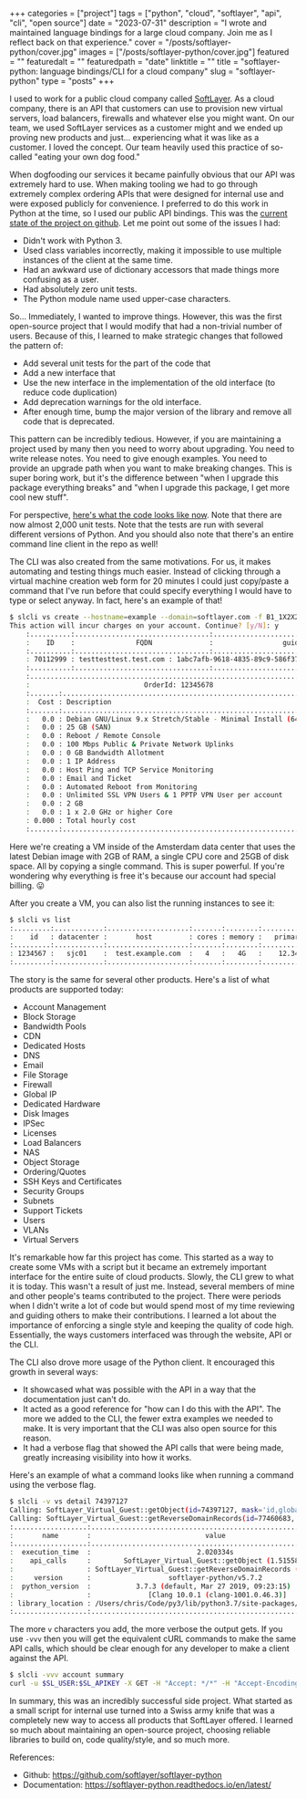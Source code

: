 +++
categories = ["project"]
tags = ["python", "cloud", "softlayer", "api", "cli", "open source"]
date = "2023-07-31"
description = "I wrote and maintained language bindings for a large cloud company. Join me as I reflect back on that experience."
cover = "/posts/softlayer-python/cover.jpg"
images = ["/posts/softlayer-python/cover.jpg"]
featured = ""
featuredalt = ""
featuredpath = "date"
linktitle = ""
title = "softlayer-python: language bindings/CLI for a cloud company"
slug = "softlayer-python"
type = "posts"
+++

I used to work for a public cloud company called [SoftLayer](https://en.wikipedia.org/wiki/IBM_Cloud#SoftLayer). As a cloud company, there is an API that customers can use to provision new virtual servers, load balancers, firewalls and whatever else you might want. On our team, we used SoftLayer services as a customer might and we ended up proving new products and just... experiencing what it was like as a customer. I loved the concept. Our team heavily used this practice of so-called "eating your own dog food."

When dogfooding our services it became painfully obvious that our API was extremely hard to use. When making tooling we had to go through extremely complex ordering APIs that were designed for internal use and were exposed publicly for convenience. I preferred to do this work in Python at the time, so I used our public API bindings. This was the [current state of the project on github](https://github.com/softlayer/softlayer-python/tree/59b331dd9c33d9582d425be192fd3c2d63368d5d). Let me point out some of the issues I had:

- Didn't work with Python 3.
- Used class variables incorrectly, making it impossible to use multiple instances of the client at the same time.
- Had an awkward use of dictionary accessors that made things more confusing as a user.
- Had absolutely zero unit tests.
- The Python module name used upper-case characters.

So... Immediately, I wanted to improve things. However, this was the first open-source project that I would modify that had a non-trivial number of users. Because of this, I learned to make strategic changes that followed the pattern of:

- Add several unit tests for the part of the code that
- Add a new interface that
- Use the new interface in the implementation of the old interface (to reduce code duplication)
- Add deprecation warnings for the old interface.
- After enough time, bump the major version of the library and remove all code that is deprecated.

This pattern can be incredibly tedious. However, if you are maintaining a project used by many then you need to worry about upgrading. You need to write release notes. You need to give enough examples. You need to provide an upgrade path when you want to make breaking changes. This is super boring work, but it's the difference between "when I upgrade this package everything breaks" and "when I upgrade this package, I get more cool new stuff".

For perspective, [here's what the code looks like now](https://github.com/softlayer/softlayer-python). Note that there are now almost 2,000 unit tests. Note that the tests are run with several different versions of Python. And you should also note that there's an entire command line client in the repo as well!

The CLI was also created from the same motivations. For us, it makes automating and testing things much easier. Instead of clicking through a virtual machine creation web form for 20 minutes I could just copy/paste a command that I've run before that could specify everything I would have to type or select anyway. In fact, here's an example of that!

```bash
$ slcli vs create --hostname=example --domain=softlayer.com -f B1_1X2X25 -o DEBIAN_LATEST_64  --datacenter=ams01 --billing=hourly
This action will incur charges on your account. Continue? [y/N]: y
    :..........:.................................:......................................:...........................:
    :    ID    :               FQDN              :                 guid                 :         Order Date        :
    :..........:.................................:......................................:...........................:
    : 70112999 : testtesttest.test.com : 1abc7afb-9618-4835-89c9-586f3711d8ea : 2019-01-30T17:16:58-06:00 :
    :..........:.................................:......................................:...........................:
    :.........................................................................:
    :                            OrderId: 12345678                            :
    :.......:.................................................................:
    :  Cost : Description                                                     :
    :.......:.................................................................:
    :   0.0 : Debian GNU/Linux 9.x Stretch/Stable - Minimal Install (64 bit)  :
    :   0.0 : 25 GB (SAN)                                                     :
    :   0.0 : Reboot / Remote Console                                         :
    :   0.0 : 100 Mbps Public & Private Network Uplinks                       :
    :   0.0 : 0 GB Bandwidth Allotment                                        :
    :   0.0 : 1 IP Address                                                    :
    :   0.0 : Host Ping and TCP Service Monitoring                            :
    :   0.0 : Email and Ticket                                                :
    :   0.0 : Automated Reboot from Monitoring                                :
    :   0.0 : Unlimited SSL VPN Users & 1 PPTP VPN User per account           :
    :   0.0 : 2 GB                                                            :
    :   0.0 : 1 x 2.0 GHz or higher Core                                      :
    : 0.000 : Total hourly cost                                               :
    :.......:.................................................................:
```

Here we're creating a VM inside of the Amsterdam data center that uses the latest Debian image with 2GB of RAM, a single CPU core and 25GB of disk space. All by copying a single command. This is super powerful. If you're wondering why everything is free it's because our account had special billing. 😛

After you create a VM, you can also list the running instances to see it:
```bash
$ slcli vs list
:.........:............:....................:.......:........:................:..............:....................:
:    id   : datacenter :       host         : cores : memory :   primary_ip   :  backend_ip  : active_transaction :
:.........:............:....................:.......:........:................:..............:....................:
: 1234567 :   sjc01    :  test.example.com  :   4   :   4G   :    12.34.56    :   65.43.21   :         -          :
:.........:............:....................:.......:........:................:..............:....................:
```

The story is the same for several other products. Here's a list of what products are supported today:

- Account Management
- Block Storage
- Bandwidth Pools
- CDN
- Dedicated Hosts
- DNS
- Email
- File Storage
- Firewall
- Global IP
- Dedicated Hardware
- Disk Images
- IPSec
- Licenses
- Load Balancers
- NAS
- Object Storage
- Ordering/Quotes
- SSH Keys and Certificates
- Security Groups
- Subnets
- Support Tickets
- Users
- VLANs
- Virtual Servers

It's remarkable how far this project has come. This started as a way to create some VMs with a script but it became an extremely important interface for the entire suite of cloud products. Slowly, the CLI grew to what it is today. This wasn't a result of just me. Instead, several members of mine and other people's teams contributed to the project. There were periods when I didn't write a lot of code but would spend most of my time reviewing and guiding others to make their contributions. I learned a lot about the importance of enforcing a single style and keeping the quality of code high. Essentially, the ways customers interfaced was through the website, API or the CLI.

The CLI also drove more usage of the Python client. It encouraged this growth in several ways:

- It showcased what was possible with the API in a way that the documentation just can't do.
- It acted as a good reference for "how can I do this with the API". The more we added to the CLI, the fewer extra examples we needed to make. It is very important that the CLI was also open source for this reason.
- It had a verbose flag that showed the API calls that were being made, greatly increasing visibility into how it works.

Here's an example of what a command looks like when running a command using the verbose flag.
```bash
$ slcli -v vs detail 74397127
Calling: SoftLayer_Virtual_Guest::getObject(id=74397127, mask='id,globalIdentifier,fullyQualifiedDomainName,hostname,domain', filter='None', args=(), limit=None, offset=None))
Calling: SoftLayer_Virtual_Guest::getReverseDomainRecords(id=77460683, mask='', filter='None', args=(), limit=None, offset=None))
:..................:..............................................................:
:       name       :                            value                             :
:..................:..............................................................:
:  execution_time  :                          2.020334s                           :
:    api_calls     :        SoftLayer_Virtual_Guest::getObject (1.515583s)        :
:                  : SoftLayer_Virtual_Guest::getReverseDomainRecords (0.494480s) :
:     version      :                   softlayer-python/v5.7.2                    :
:  python_version  :           3.7.3 (default, Mar 27 2019, 09:23:15)             :
:                  :              [Clang 10.0.1 (clang-1001.0.46.3)]              :
: library_location : /Users/chris/Code/py3/lib/python3.7/site-packages/SoftLayer  :
:..................:..............................................................:
```

The more `v` characters you add, the more verbose the output gets. If you use `-vvv` then you will get the equivalent cURL commands to make the same API calls, which should be clear enough for any developer to make a client against the API.

```bash
$ slcli -vvv account summary
curl -u $SL_USER:$SL_APIKEY -X GET -H "Accept: */*" -H "Accept-Encoding: gzip, deflate, compress"  'https://api.softlayer.com/rest/v3.1/SoftLayer_Account/getObject.json?objectMask=mask%5B%0A++++++++++++nextInvoiceTotalAmount%2C%0A++++++++++++pendingInvoice%5BinvoiceTotalAmount%5D%2C%0A++++++++++++blockDeviceTemplateGroupCount%2C%0A++++++++++++dedicatedHostCount%2C%0A++++++++++++domainCount%2C%0A++++++++++++hardwareCount%2C%0A++++++++++++networkStorageCount%2C%0A++++++++++++openTicketCount%2C%0A++++++++++++networkVlanCount%2C%0A++++++++++++subnetCount%2C%0A++++++++++++userCount%2C%0A++++++++++++virtualGuestCount%0A++++++++++++%5D'
```

In summary, this was an incredibly successful side project. What started as a small script for internal use turned into a Swiss army knife that was a completely new way to access all products that SoftLayer offered. I learned so much about maintaining an open-source project, choosing reliable libraries to build on, code quality/style, and so much more.

References:
- Github: https://github.com/softlayer/softlayer-python
- Documentation: https://softlayer-python.readthedocs.io/en/latest/
